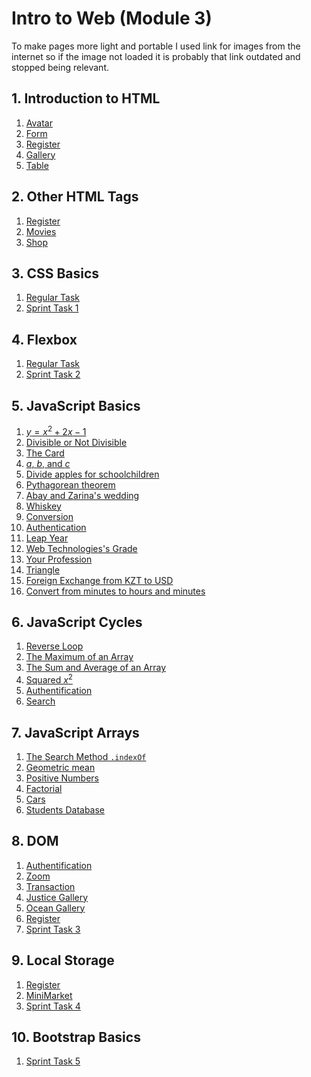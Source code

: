 # Intro to Web (Module 3)

To make pages more light and portable I used link for images from the internet so if the image not loaded it is probably that link outdated and stopped being relevant.

## 1. Introduction to HTML

1. [Avatar](https://github.com/Bayan2019/java_html/blob/main/01_html/1_avatar.html)
2. [Form](https://github.com/Bayan2019/java_html/blob/main/01_html/2_form.html)
3. [Register](https://github.com/Bayan2019/java_html/blob/main/01_html/3_register.html)
4. [Gallery](https://github.com/Bayan2019/java_html/blob/main/01_html/4_gallery.html)
5. [Table](https://github.com/Bayan2019/java_html/blob/main/01_html/4_table.html)

## 2. Other HTML Tags

1. [Register](https://github.com/Bayan2019/java_html/blob/main/02_html/1_register.html)
2. [Movies](https://github.com/Bayan2019/java_html/blob/main/02_html/2_movies.html)
3. [Shop](https://github.com/Bayan2019/java_html/blob/main/02_html/3_shop.html)

## 3. CSS Basics

1. [Regular Task](https://github.com/Bayan2019/java_html/tree/main/03_css/Task)
2. [Sprint Task 1](https://github.com/Bayan2019/java_html/tree/main/03_css/SprintTask)

## 4. Flexbox

1. [Regular Task](https://github.com/Bayan2019/java_html/tree/main/04_flexbox/Task)
2. [Sprint Task 2](https://github.com/Bayan2019/java_html/tree/main/04_flexbox/SprintTask)

## 5. JavaScript Basics

1. [$y=x^2+2x-1$](https://github.com/Bayan2019/java_html/blob/main/05_javascript/task01.html)
2. [Divisible or Not Divisible](https://github.com/Bayan2019/java_html/blob/main/05_javascript/task02.html)
3. [The Card](https://github.com/Bayan2019/java_html/blob/main/05_javascript/task03.html)
4. [$a$, $b$, and $c$](https://github.com/Bayan2019/java_html/blob/main/05_javascript/task04.html)
5. [Divide apples for schoolchildren](https://github.com/Bayan2019/java_html/blob/main/05_javascript/task05.html)
6. [Pythagorean theorem](https://github.com/Bayan2019/java_html/blob/main/05_javascript/task08.html)
7. [Abay and Zarina's wedding](https://github.com/Bayan2019/java_html/blob/main/05_javascript/task07.html)
8. [Whiskey](https://github.com/Bayan2019/java_html/blob/main/05_javascript/task08.html)
9. [Conversion](https://github.com/Bayan2019/java_html/blob/main/05_javascript/task09.html)
10. [Authentication](https://github.com/Bayan2019/java_html/blob/main/05_javascript/task10.html)
11. [Leap Year](https://github.com/Bayan2019/java_html/blob/main/05_javascript/task11.html)
12. [Web Technologies's Grade](https://github.com/Bayan2019/java_html/blob/main/05_javascript/task12.html)
13. [Your Profession](https://github.com/Bayan2019/java_html/blob/main/05_javascript/task13.html)
14. [Triangle](https://github.com/Bayan2019/java_html/blob/main/05_javascript/task14.html)
15. [Foreign Exchange from KZT to USD](https://github.com/Bayan2019/java_html/blob/main/05_javascript/task15.html)
16. [Convert from minutes to hours and minutes](https://github.com/Bayan2019/java_html/blob/main/05_javascript/task16.html)

## 6. JavaScript Cycles

1. [Reverse Loop](https://github.com/Bayan2019/java_html/blob/main/06_cycles/task1.html)
2. [The Maximum of an Array](https://github.com/Bayan2019/java_html/blob/main/06_cycles/task2.html)
3. [The Sum and Average of an Array](https://github.com/Bayan2019/java_html/blob/main/06_cycles/task3.html)
4. [Squared $x^2$](https://github.com/Bayan2019/java_html/blob/main/06_cycles/task4.html)
5. [Authentification](https://github.com/Bayan2019/java_html/blob/main/06_cycles/task5.html)
6. [Search](https://github.com/Bayan2019/java_html/blob/main/06_cycles/task6.html)

## 7. JavaScript Arrays

1. [The Search Method ```.indexOf```](https://github.com/Bayan2019/java_html/blob/main/07_arrays/task1.html)
2. [Geometric mean](https://github.com/Bayan2019/java_html/blob/main/07_arrays/task2.html)
3. [Positive Numbers](https://github.com/Bayan2019/java_html/blob/main/07_arrays/task3.html)
4. [Factorial](https://github.com/Bayan2019/java_html/blob/main/07_arrays/task4.html)
5. [Cars](https://github.com/Bayan2019/java_html/blob/main/07_arrays/task5.html)
6. [Students Database](https://github.com/Bayan2019/java_html/blob/main/07_arrays/task6.html)

## 8. DOM

1. [Authentification](https://github.com/Bayan2019/java_html/blob/main/08_dom/task1.html)
2. [Zoom](https://github.com/Bayan2019/java_html/blob/main/08_dom/task2.html)
3. [Transaction](https://github.com/Bayan2019/java_html/blob/main/08_dom/task3.html)
4. [Justice Gallery](https://github.com/Bayan2019/java_html/blob/main/08_dom/task4.html)
5. [Ocean Gallery](https://github.com/Bayan2019/java_html/blob/main/08_dom/task5.html)
6. [Register](https://github.com/Bayan2019/java_html/blob/main/08_dom/task6.html)
7. [Sprint Task 3](https://github.com/Bayan2019/java_html/blob/main/08_dom/sprintTask.html)

## 9. Local Storage

1. [Register]()
2. [MiniMarket]()
3. [Sprint Task 4]()

## 10. Bootstrap Basics

1. [Sprint Task 5]()
